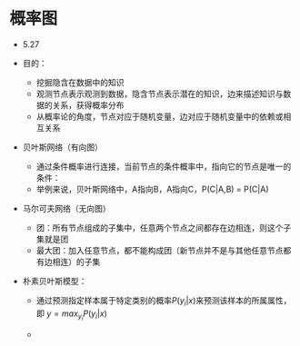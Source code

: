 # 概率图 

+ 5.27
+ 目的：
  + 挖掘隐含在数据中的知识
  + 观测节点表示观测到数据，隐含节点表示潜在的知识，边来描述知识与数据的关系，获得概率分布
  + 从概率论的角度，节点对应于随机变量，边对应于随机变量中的依赖或相互关系
+ 贝叶斯网络（有向图）
  + 通过条件概率进行连接，当前节点的条件概率中，指向它的节点是唯一的条件：
  + 举例来说，贝叶斯网络中，A指向B，A指向C，P(C|A,B) = P(C|A)
+ 马尔可夫网络（无向图）
  + 团：所有节点组成的子集中，任意两个节点之间都存在边相连，则这个子集就是团
  + 最大团：加入任意节点，都不能构成团（新节点并不是与其他任意节点都有边相连）的子集

+ 朴素贝叶斯模型：

  + 通过预测指定样本属于特定类别的概率$P(y_i|x)$来预测该样本的所属属性，即 $y = max_{y_i} P(y_i|x)$

  + 